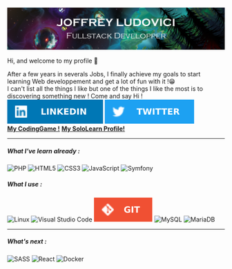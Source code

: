 ![Outerwild Ending Screen](/OuterWilds2.png)


Hi, and welcome to my profile 👋

After a few years in severals Jobs, I finally achieve my goals to start learning Web developpement and get a lot of fun with it !😁  
I can't list all the things I like but one of the things I like the most is to discovering something new ! 
Come and say Hi ! 
[![Linkedin](/linkedin.svg)](https://www.linkedin.com/in/joffreyludovici/) [![Twitter](/twitter.svg)](https://twitter.com/LudovJoe)  
**[My CodingGame !](https://www.codingame.com/profile/ac94e4d48594e9a4b2d43b2c7c0e8f783191264)** **[My SoloLearn Profile!](https://www.sololearn.com/profile/8896673)**
____
##### What I've learn already :
![PHP](https://img.shields.io/badge/php-%23777BB4.svg?style=for-the-badge&logo=php&logoColor=white) ![HTML5](https://img.shields.io/badge/html5-%23E34F26.svg?style=for-the-badge&logo=html5&logoColor=white) ![CSS3](https://img.shields.io/badge/css3-%231572B6.svg?style=for-the-badge&logo=css3&logoColor=white) ![JavaScript](https://img.shields.io/badge/javascript-%23323330.svg?style=for-the-badge&logo=javascript&logoColor=%23F7DF1E) ![Symfony](https://img.shields.io/badge/symfony-%23000000.svg?style=for-the-badge&logo=symfony&logoColor=white)

##### What I use : 
![Linux](https://img.shields.io/badge/Linux-FCC624?style=for-the-badge&logo=linux&logoColor=black) ![Visual Studio Code](https://img.shields.io/badge/Visual%20Studio%20Code-0078d7.svg?style=for-the-badge&logo=visual-studio-code&logoColor=white) ![Git](/GIT.svg) ![MySQL](https://img.shields.io/badge/mysql-%2300f.svg?style=for-the-badge&logo=mysql&logoColor=white) ![MariaDB](https://img.shields.io/badge/MariaDB-003545?style=for-the-badge&logo=mariadb&logoColor=white) 
___

##### What's next :
![SASS](https://img.shields.io/badge/SASS-hotpink.svg?style=for-the-badge&logo=SASS&logoColor=white) ![React](https://img.shields.io/badge/react-%2320232a.svg?style=for-the-badge&logo=react&logoColor=%2361DAFB) ![Docker](https://img.shields.io/badge/docker-%230db7ed.svg?style=for-the-badge&logo=docker&logoColor=white)

